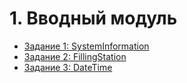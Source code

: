 # 1. Вводный модуль

* [Задание 1: SystemInformation](https://github.com/v-mgrgt/Skillbox/tree/main/introductoryModule/homework_1)
* [Задание 2: FillingStation](https://github.com/v-mgrgt/Skillbox/tree/main/introductoryModule/homework_2)
* [Задание 3: DateTime](https://github.com/v-mgrgt/Skillbox/tree/main/introductoryModule/homework_3)
